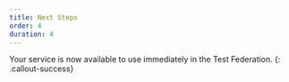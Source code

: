```yaml
---
title: Next Steps
order: 4
duration: 4
---
```


Your service is now available to use immediately in the Test Federation.
{: .callout-success}